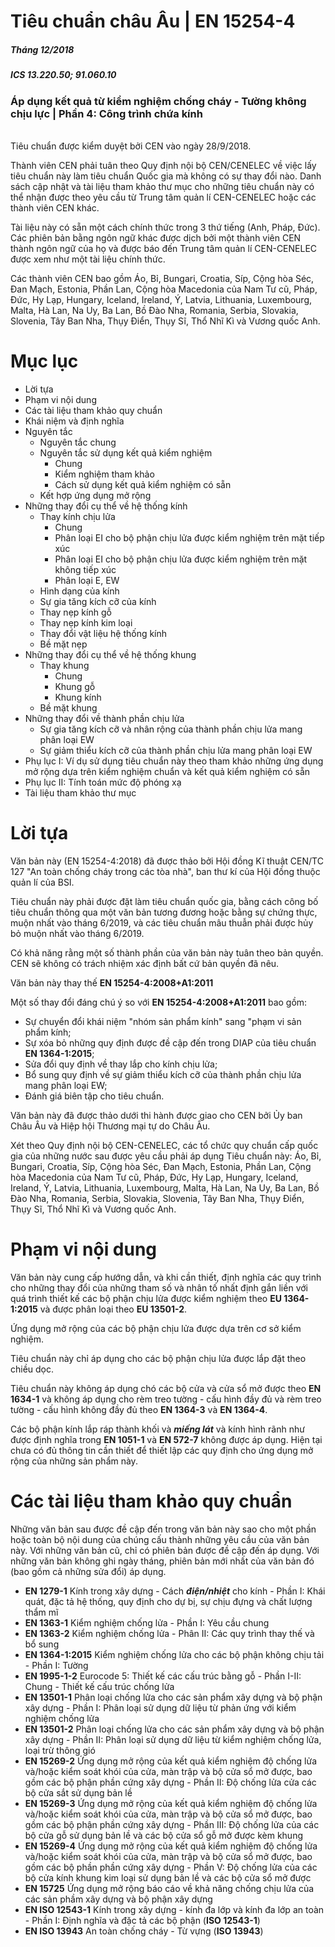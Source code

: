 # Tiêu chuẩn châu Âu | EN 15254-4

##### Tháng 12/2018
##### ICS 13.220.50; 91.060.10

### Áp dụng kết quả từ kiểm nghiệm chống cháy - Tường không chịu lực | Phần 4: Công trình chứa kính
\
Tiêu chuẩn được kiểm duyệt bởi CEN vào ngày 28/9/2018.

Thành viên CEN phải tuân theo Quy định nội bộ CEN/CENELEC về việc lấy tiêu chuẩn này làm tiêu chuẩn Quốc gia mà không có sự thay đổi nào. Danh sách cập nhật và tài liệu tham khảo thư mục cho những tiêu chuẩn này có thể nhận được theo yêu cầu từ Trung tâm quản lí CEN-CENELEC hoặc các thành viên CEN khác.

Tài liệu này có sẵn một cách chính thức trong 3 thứ tiếng (Anh, Pháp, Đức). Các phiên bản bằng ngôn ngữ khác được dịch bởi một thành viên CEN thành ngôn ngữ của họ và được báo đến Trung tâm quản lí CEN-CENELEC được xem như một tài liệu chính thức.

Các thành viên CEN bao gồm Áo, Bỉ, Bungari, Croatia, Síp, Cộng hòa Séc, Đan Mạch, Estonia, Phần Lan, Cộng hòa Macedonia của Nam Tư cũ, Pháp, Đức, Hy Lạp, Hungary, Iceland, Ireland, Ý, Latvia, Lithuania, Luxembourg, Malta, Hà Lan, Na Uy, Ba Lan, Bồ Đào Nha, Romania, Serbia, Slovakia, Slovenia, Tây Ban Nha, Thụy Điển, Thụy Sĩ, Thổ Nhĩ Kì và Vương quốc Anh.

# Mục lục
- Lời tựa
- Phạm vi nội dung
- Các tài liệu tham khảo quy chuẩn
- Khái niệm và định nghĩa
- Nguyên tắc
    - Nguyên tắc chung
    - Nguyên tắc sử dụng kết quả kiểm nghiệm
        - Chung
        - Kiểm nghiệm tham khảo
        - Cách sử dụng kết quả kiểm nghiệm có sẵn
    - Kết hợp ứng dụng mở rộng
- Những thay đổi cụ thể về hệ thống kính
    - Thay kính chịu lửa
        - Chung
        - Phân loại EI cho bộ phận chịu lửa được kiểm nghiệm trên mặt tiếp xúc
        - Phân loại EI cho bộ phận chịu lửa được kiểm nghiệm trên mặt không tiếp xúc
        - Phân loại E, EW
    - Hình dạng của kính
    - Sự gia tăng kích cỡ của kính
    - Thay nẹp kính gỗ
    - Thay nẹp kính kim loại
    - Thay đổi vật liệu hệ thống kính
    - Bề mặt nẹp
- Những thay đổi cụ thể về hệ thống khung
    - Thay khung
        - Chung
        - Khung gỗ
        - Khung kính
    - Bề mặt khung
- Những thay đổi về thành phần chịu lửa
    - Sự gia tăng kích cỡ và nhân rộng của thành phần chịu lửa mang phân loại EW
    - Sự giảm thiểu kích cỡ của thành phần chịu lửa mang phân loại EW
- Phụ lục I: Ví dụ sử dụng tiêu chuẩn này theo tham khảo những ứng dụng mở rộng dựa trên kiểm nghiệm chuẩn và kết quả kiểm nghiệm có sẵn
- Phụ lục II: Tính toán mức độ phóng xạ
- Tài liệu tham khảo thư mục

# Lời tựa
Văn bản này (EN 15254-4:2018) đã được thảo bởi Hội đồng Kĩ thuật CEN/TC 127 "An toàn chống cháy trong các tòa nhà", ban thư kí của Hội đồng thuộc quản lí của BSI.

Tiêu chuẩn này phải được đặt làm tiêu chuẩn quốc gia, bằng cách công bố tiêu chuẩn thông qua một văn bản tương đương hoặc bằng sự chứng thực, muộn nhất vào tháng 6/2019, và các tiêu chuẩn mâu thuẫn phải được hủy bỏ muộn nhất vào tháng 6/2019.

Có khả năng rằng một số thành phần của văn bản này tuân theo bản quyền. CEN sẽ không có trách nhiệm xác định bất cứ bản quyền đã nêu.

Văn bản này thay thế **EN 15254-4:2008+A1:2011**

Một số thay đổi đáng chú ý so với **EN 15254-4:2008+A1:2011** bao gồm:
- Sự chuyển đổi khái niệm "nhóm sản phẩm kính" sang "phạm vi sản phẩm kính;
- Sự xóa bỏ những quy định được đề cập đến trong DIAP của tiêu chuẩn **EN 1364-1:2015**;
- Sửa đổi quy định về thay lắp cho kính chịu lửa;
- Bổ sung quy định về sự giảm thiểu kích cỡ của thành phần chịu lửa mang phân loại EW;
- Đánh giá biên tập cho tiêu chuẩn.

Văn bản này đã được thảo dưới thi hành được giao cho CEN bởi Ủy ban Châu Âu và Hiệp hội Thương mại tự do Châu Âu.

Xét theo Quy định nội bộ CEN-CENELEC, các tổ chức quy chuẩn cấp quốc gia của những nước sau được yêu cầu phải áp dụng Tiêu chuẩn này: Áo, Bỉ, Bungari, Croatia, Síp, Cộng hòa Séc, Đan Mạch, Estonia, Phần Lan, Cộng hòa Macedonia của Nam Tư cũ, Pháp, Đức, Hy Lạp, Hungary, Iceland, Ireland, Ý, Latvia, Lithuania, Luxembourg, Malta, Hà Lan, Na Uy, Ba Lan, Bồ Đào Nha, Romania, Serbia, Slovakia, Slovenia, Tây Ban Nha, Thụy Điển, Thụy Sĩ, Thổ Nhĩ Kì và Vương quốc Anh.

# Phạm vi nội dung
Văn bản này cung cấp hướng dẫn, và khi cần thiết, định nghĩa các quy trình cho những thay đổi của những tham số và nhân tố nhất định gắn liền với quá trình thiết kế các bộ phận chịu lửa được kiểm nghiệm theo **EU 1364-1:2015** và được phân loại theo **EU 13501-2**.

Ứng dụng mở rộng của các bộ phận chịu lửa được dựa trên cơ sở kiểm nghiệm.

Tiêu chuẩn này chỉ áp dụng cho các bộ phận chịu lửa được lắp đặt theo chiều dọc.

Tiêu chuẩn này không áp dụng chó các bộ cửa và cửa sổ mở được theo **EN 1634-1** và không áp dụng cho rèm treo tường - cấu hình đầy đủ và rèm treo tường - cấu hình không đầy đủ theo **EN 1364-3** và **EN 1364-4**.

Các bộ phận kính lắp ráp thành khối và ***miếng lát*** và kính hình rãnh như được định nghĩa trong **EN 1051-1** và **EN 572-7** không được áp dụng. Hiện tại chưa có đủ thông tin cần thiết để thiết lập các quy định cho ứng dụng mở rộng của những sản phẩm này.

# Các tài liệu tham khảo quy chuẩn
Những văn bản sau được đề cập đến trong văn bản này sao cho một phần hoặc toàn bộ nội dung của chúng cấu thành những yêu cầu của văn bản này. Với những văn bản cũ, chỉ có phiên bản được đề cập đến áp dụng. Với những văn bản không ghi ngày tháng, phiên bản mới nhất của văn bản đó (bao gồm cả những sửa đổi) áp dụng.

- **EN 1279-1** Kính trong xây dựng - Cách ***điện/nhiệt*** cho kính - Phần I: Khái quát, đặc tả hệ thống, quy định cho dự bị, sự chịu đựng và chất lượng thẩm mĩ
- **EN 1363-1** Kiểm nghiệm chống lửa - Phần I: Yêu cầu chung
- **EN 1363-2** Kiểm nghiệm chống lửa - Phân II: Các quy trình thay thế và bổ sung
- **EN 1364-1:2015** Kiểm nghiệm chống lửa cho các bộ phận không chịu tải - Phần I: Tường
- **EN 1995-1-2** Eurocode 5: Thiết kế các cấu trúc bằng gỗ - Phần I-II: Chung - Thiết kế cấu trúc chống lửa
- **EN 13501-1** Phân loại chống lửa cho các sản phẩm xây dựng và bộ phận xây dựng - Phần I: Phân loại sử dụng dữ liệu từ phản ứng với kiểm nghiệm chống lửa
- **EN 13501-2** Phân loại chống lửa cho các sản phẩm xây dựng và bộ phận xây dựng - Phần II: Phân loại sử dụng dữ liệu từ kiểm nghiệm chống lửa, loại trừ thông gió
- **EN 15269-2** Ứng dụng mở rộng của kết quả kiểm nghiệm độ chống lửa và/hoặc kiểm soát khói của cửa, màn trập và bộ cửa sổ mở được, bao gồm các bộ phận phần cứng xây dựng - Phần II: Độ chống lửa cửa các bộ cửa sắt sử dụng bản lề
- **EN 15269-3** Ứng dụng mở rộng của kết quả kiểm nghiệm độ chống lửa và/hoặc kiểm soát khói của cửa, màn trập và bộ cửa sổ mở được, bao gồm các bộ phận phần cứng xây dựng - Phần III: Độ chống lửa của các bộ cửa gỗ sử dụng bản lề và các bộ cửa sổ gỗ mở được kèm khung
- **EN 15269-4** Ứng dụng mở rộng của kết quả kiểm nghiệm độ chống lửa và/hoặc kiểm soát khói của cửa, màn trập và bộ cửa sổ mở được, bao gồm các bộ phần phần cứng xây dựng - Phần V: Độ chống lửa của các bộ cửa kính khung kim loại sử dụng bản lề và các bộ cửa sổ mở được
- **EN 15725** Ứng dụng mở rộng báo cáo về khả năng chống chịu lửa của các sản phầm xây dựng và bộ phận xây dựng
- **EN ISO 12543-1** Kính trong xây dựng - kính đa lớp và kính đa lớp an toàn - Phần I: Định nghĩa và đặc tả các bộ phận (**ISO 12543-1**)
- **EN ISO 13943** An toàn chống cháy - Từ vựng (**ISO 13943**)
